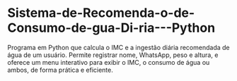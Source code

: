 # Sistema-de-Recomenda-o-de-Consumo-de-gua-Di-ria---Python
Programa em Python que calcula o IMC e a ingestão diária recomendada de água de um usuário. Permite registrar nome, WhatsApp, peso e altura, e oferece um menu interativo para exibir o IMC, o consumo de água ou ambos, de forma prática e eficiente.
